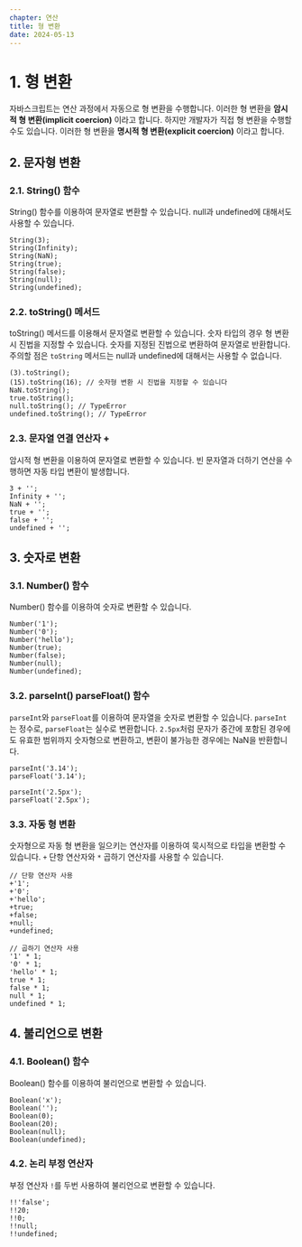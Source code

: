 ```yaml
---
chapter: 연산
title: 형 변환
date: 2024-05-13
---
```


# 1. 형 변환

자바스크립트는 연산 과정에서 자동으로 형 변환을 수행합니다. 이러한 형 변환을 **암시적 형 변환(implicit coercion)** 이라고 합니다. 하지만 개발자가 직접 형 변환을 수행할 수도 있습니다. 이러한 형 변환을 **명시적 형 변환(explicit coercion)** 이라고 합니다.

## 2. 문자형 변환

### 2.1. String() 함수

String() 함수를 이용하여 문자열로 변환할 수 있습니다. null과 undefined에 대해서도 사용할 수 있습니다.

```javascript-exec
String(3);
String(Infinity);
String(NaN);
String(true);
String(false);
String(null);
String(undefined);
```

### 2.2. toString() 메서드

toString() 메서드를 이용해서 문자열로 변환할 수 있습니다. 숫자 타입의 경우 형 변환 시 진법을 지정할 수 있습니다. 숫자를 지정된 진법으로 변환하여 문자열로 반환합니다. 주의할 점은 `toString` 메서드는 null과 undefined에 대해서는 사용할 수 없습니다.

```javascript-exec
(3).toString();
(15).toString(16); // 숫자형 변환 시 진법을 지정할 수 있습니다
NaN.toString();
true.toString();
null.toString(); // TypeError
undefined.toString(); // TypeError
```

### 2.3. 문자열 연결 연산자 +

암시적 형 변환을 이용하여 문자열로 변환할 수 있습니다. 빈 문자열과 더하기 연산을 수행하면 자동 타입 변환이 발생합니다.

```javascript-exec
3 + '';
Infinity + '';
NaN + '';
true + '';
false + '';
undefined + '';
```

## 3. 숫자로 변환

### 3.1. Number() 함수

Number() 함수를 이용하여 숫자로 변환할 수 있습니다.

```javascript-exec
Number('1');
Number('0');
Number('hello');
Number(true);
Number(false);
Number(null);
Number(undefined);
```

### 3.2. parseInt() parseFloat() 함수

`parseInt`와 `parseFloat`를 이용하여 문자열을 숫자로 변환할 수 있습니다. `parseInt`는 정수로, `parseFloat`는 실수로 변환합니다. `2.5px`처럼 문자가 중간에 포함된 경우에도 유효한 범위까지 숫자형으로 변환하고, 변환이 불가능한 경우에는 NaN을 반환합니다.

```javascript-exec
parseInt('3.14');
parseFloat('3.14');

parseInt('2.5px');
parseFloat('2.5px');
```

### 3.3. 자동 형 변환

숫자형으로 자동 형 변환을 일으키는 연산자를 이용하여 묵시적으로 타입을 변환할 수 있습니다. `+` 단항 연산자와 `*` 곱하기 연산자를 사용할 수 있습니다.

```javascript-exec
// 단항 연산자 사용
+'1';
+'0';
+'hello';
+true;
+false;
+null;
+undefined;

// 곱하기 연산자 사용
'1' * 1;
'0' * 1;
'hello' * 1;
true * 1;
false * 1;
null * 1;
undefined * 1;
```

## 4. 불리언으로 변환

### 4.1. Boolean() 함수

Boolean() 함수를 이용하여 불리언으로 변환할 수 있습니다.

```javascript-exec
Boolean('x');
Boolean('');
Boolean(0);
Boolean(20);
Boolean(null);
Boolean(undefined);
```

### 4.2. 논리 부정 연산자

부정 연산자 `!`를 두번 사용하여 불리언으로 변환할 수 있습니다.

```javascript-exec
!!'false';
!!20;
!!0;
!!null;
!!undefined;
```
